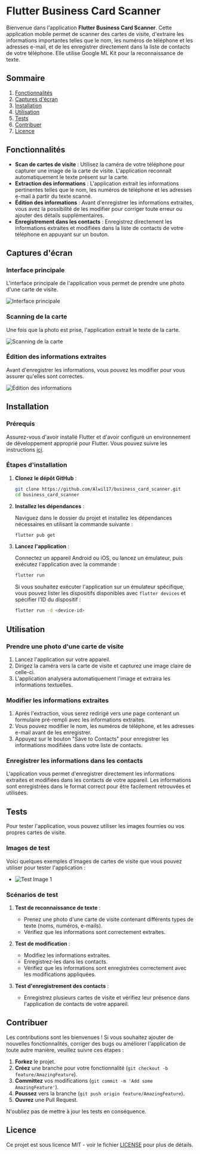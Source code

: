 
# Flutter Business Card Scanner

Bienvenue dans l'application **Flutter Business Card Scanner**. Cette application mobile permet de scanner des cartes de visite, d'extraire les informations importantes telles que le nom, les numéros de téléphone et les adresses e-mail, et de les enregistrer directement dans la liste de contacts de votre téléphone. Elle utilise Google ML Kit pour la reconnaissance de texte.

## Sommaire

1. [Fonctionnalités](#fonctionnalités)
2. [Captures d'écran](#captures-décran)
3. [Installation](#installation)
4. [Utilisation](#utilisation)
5. [Tests](#tests)
6. [Contribuer](#contribuer)
7. [Licence](#licence)

## Fonctionnalités

- **Scan de cartes de visite** : Utilisez la caméra de votre téléphone pour capturer une image de la carte de visite. L'application reconnaît automatiquement le texte présent sur la carte.
- **Extraction des informations** : L'application extrait les informations pertinentes telles que le nom, les numéros de téléphone et les adresses e-mail à partir du texte scanné.
- **Édition des informations** : Avant d'enregistrer les informations extraites, vous avez la possibilité de les modifier pour corriger toute erreur ou ajouter des détails supplémentaires.
- **Enregistrement dans les contacts** : Enregistrez directement les informations extraites et modifiées dans la liste de contacts de votre téléphone en appuyant sur un bouton.

## Captures d'écran

### Interface principale

L'interface principale de l'application vous permet de prendre une photo d'une carte de visite.

![Interface principale](./screenshots/camera_screen.png)

### Scanning de la carte

Une fois que la photo est prise, l'application extrait le texte de la carte.

![Scanning de la carte](./screenshots/display_picture_screen.png)

### Édition des informations extraites

Avant d'enregistrer les informations, vous pouvez les modifier pour vous assurer qu'elles sont correctes.

![Édition des informations](./screenshots/edit_contact_page.png)

## Installation

### Prérequis

Assurez-vous d'avoir installé Flutter et d'avoir configuré un environnement de développement approprié pour Flutter. Vous pouvez suivre les instructions [ici](https://flutter.dev/docs/get-started/install).

### Étapes d'installation

1. **Clonez le dépôt GitHub** :

   ```bash
   git clone https://github.com/Alwil17/business_card_scanner.git
   cd business_card_scanner
   ```

2. **Installez les dépendances** :

   Naviguez dans le dossier du projet et installez les dépendances nécessaires en utilisant la commande suivante :

   ```bash
   flutter pub get
   ```

3. **Lancez l'application** :

   Connectez un appareil Android ou iOS, ou lancez un émulateur, puis exécutez l'application avec la commande :

   ```bash
   flutter run
   ```

   Si vous souhaitez exécuter l'application sur un émulateur spécifique, vous pouvez lister les dispositifs disponibles avec `flutter devices` et spécifier l'ID du dispositif :

   ```bash
   flutter run -d <device-id>
   ```

## Utilisation

### Prendre une photo d'une carte de visite

1. Lancez l'application sur votre appareil.
2. Dirigez la caméra vers la carte de visite et capturez une image claire de celle-ci.
3. L'application analysera automatiquement l'image et extraira les informations textuelles.

### Modifier les informations extraites

1. Après l'extraction, vous serez redirigé vers une page contenant un formulaire pré-rempli avec les informations extraites.
2. Vous pouvez modifier le nom, les numéros de téléphone, et les adresses e-mail avant de les enregistrer.
3. Appuyez sur le bouton "Save to Contacts" pour enregistrer les informations modifiées dans votre liste de contacts.

### Enregistrer les informations dans les contacts

L'application vous permet d'enregistrer directement les informations extraites et modifiées dans les contacts de votre appareil. Les informations sont enregistrées dans le format correct pour être facilement retrouvées et utilisées.

## Tests

Pour tester l'application, vous pouvez utiliser les images fournies ou vos propres cartes de visite.

### Images de test

Voici quelques exemples d'images de cartes de visite que vous pouvez utiliser pour tester l'application :

- ![Test Image 1](./screenshots/sample_card.PNG)

### Scénarios de test

1. **Test de reconnaissance de texte** :
   - Prenez une photo d'une carte de visite contenant différents types de texte (noms, numéros, e-mails).
   - Vérifiez que les informations sont correctement extraites.
   
2. **Test de modification** :
   - Modifiez les informations extraites.
   - Enregistrez-les dans les contacts.
   - Vérifiez que les informations sont enregistrées correctement avec les modifications appliquées.

3. **Test d'enregistrement des contacts** :
   - Enregistrez plusieurs cartes de visite et vérifiez leur présence dans l'application de contacts de votre appareil.

## Contribuer

Les contributions sont les bienvenues ! Si vous souhaitez ajouter de nouvelles fonctionnalités, corriger des bugs ou améliorer l'application de toute autre manière, veuillez suivre ces étapes :

1. **Forkez** le projet.
2. **Créez** une branche pour votre fonctionnalité (`git checkout -b feature/AmazingFeature`).
3. **Committez** vos modifications (`git commit -m 'Add some AmazingFeature'`).
4. **Poussez** vers la branche (`git push origin feature/AmazingFeature`).
5. **Ouvrez** une Pull Request.

N'oubliez pas de mettre à jour les tests en conséquence.

## Licence

Ce projet est sous licence MIT - voir le fichier [LICENSE](LICENSE) pour plus de détails.
